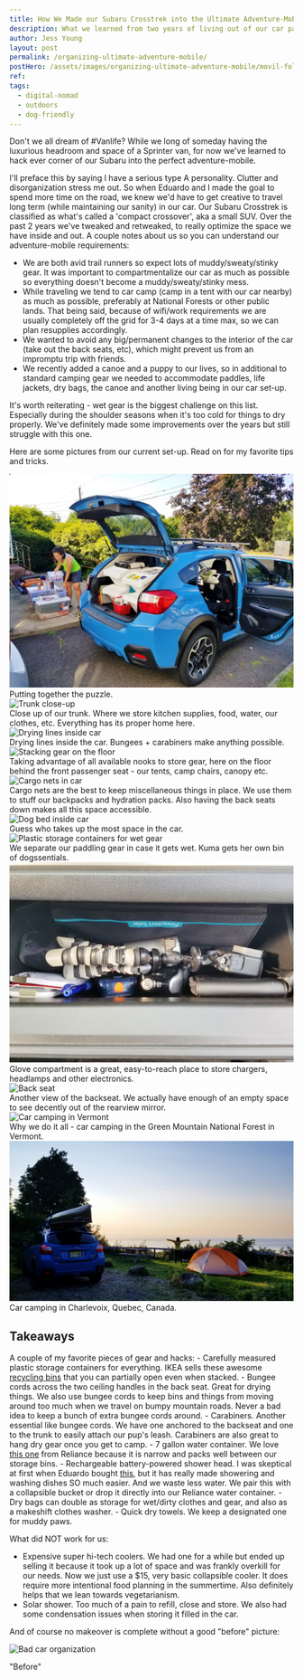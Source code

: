 ```yaml
---
title: How We Made our Subaru Crosstrek into the Ultimate Adventure-Mobile
description: What we learned from two years of living out of our car part-time.
author: Jess Young
layout: post
permalink: /organizing-ultimate-adventure-mobile/
postHero: /assets/images/organizing-ultimate-adventure-mobile/movil-foliage.jpg
ref:
tags:
  - digital-nomad
  - outdoors
  - dog-friendly
---
```

Don't we all dream of #Vanlife? While we long of someday having the luxurious headroom and space of a Sprinter van, for now we've learned to hack ever corner of our Subaru into the perfect adventure-mobile.

I'll preface this by saying I have a serious type A personality. Clutter and disorganization stress me out. So when Eduardo and I made the goal to spend more time on the road, we knew we'd have to get creative to travel long term (while maintaining our sanity) in our car. Our Subaru Crosstrek is classified as what's called a 'compact crossover', aka a small SUV. Over the past 2 years we've tweaked and retweaked, to really optimize the space we have inside and out. A couple notes about us so you can understand our adventure-mobile requirements:

- We are both avid trail runners so expect lots of muddy/sweaty/stinky gear. It was important to compartmentalize our car as much as possible so everything doesn't become a muddy/sweaty/stinky mess.
- While traveling we tend to car camp (camp in a tent with our car nearby) as much as possible, preferably at National Forests or other public lands. That being said, because of wifi/work requirements we are usually completely off the grid for 3-4 days at a time max, so we can plan resupplies accordingly.
- We wanted to avoid any big/permanent changes to the interior of the car (take out the back seats, etc), which might prevent us from an impromptu trip with friends.
- We recently added a canoe and a puppy to our lives, so in additional to standard camping gear we needed to accommodate paddles, life jackets, dry bags, the canoe and another living being in our car set-up.

It's worth reiterating - wet gear is the biggest challenge on this list. Especially during the shoulder seasons when it's too cold for things to dry properly. We've definitely made some improvements over the years but still struggle with this one.

Here are some pictures from our current set-up. Read on for my favorite tips and tricks.

<img src="/assets/images/organizing-ultimate-adventure-mobile/packing.jpg" alt="Packing the car">
<div class="caption">Putting together the puzzle.</div>
<img src="/assets/images/organizing-ultimate-adventure-mobile/back.jpg" alt="Trunk close-up">
<div class="caption">Close up of our trunk. Where we store kitchen supplies, food, water, our clothes, etc. Everything has its proper home here.</div>
<img src="/assets/images/organizing-ultimate-adventure-mobile/hanging.jpg" alt="Drying lines inside car">
<div class="caption">Drying lines inside the car. Bungees + carabiners make anything possible.</div>
<div class="portrait-photo">
  <img src="/assets/images/organizing-ultimate-adventure-mobile/floor.jpg" alt="Stacking gear on the floor">
  <div class="caption">Taking advantage of all available nooks to store gear, here on the floor behind the front passenger seat - our tents, camp chairs, canopy etc.</div>
</div>
<img src="/assets/images/organizing-ultimate-adventure-mobile/net.jpg" alt="Cargo nets in car">
<div class="caption">Cargo nets are the best to keep miscellaneous things in place. We use them to stuff our backpacks and hydration packs. Also having the back seats down makes all this space accessible.</div>
<img src="/assets/images/organizing-ultimate-adventure-mobile/bed-side.jpg" alt="Dog bed inside car">
<div class="caption">Guess who takes up the most space in the car.</div>
<img src="/assets/images/organizing-ultimate-adventure-mobile/side-plastic.jpg" alt="Plastic storage containers for wet gear">
<div class="caption">We separate our paddling gear in case it gets wet. Kuma gets her own bin of dogssentials.</div>
<img src="/assets/images/organizing-ultimate-adventure-mobile/glove.jpg" alt="Store electronics in glove compartment">
<div class="caption">Glove compartment is a great, easy-to-reach place to store chargers, headlamps and other electronics.</div>
<div class="portrait-photo">
  <img src="/assets/images/organizing-ultimate-adventure-mobile/bed-front.jpg" alt="Back seat">
  <div class="caption">Another view of the backseat. We actually have enough of an empty space to see decently out of the rearview mirror.</div>
</div>
<img src="/assets/images/organizing-ultimate-adventure-mobile/camp-vt.jpg" alt="Car camping in Vermont">
<div class="caption">Why we do it all - car camping in the Green Mountain National Forest in Vermont.</div>
<img src="/assets/images/organizing-ultimate-adventure-mobile/charlevoix-camp.jpg" alt="Car camping in Charlevoix">
<div class="caption">Car camping in Charlevoix, Quebec, Canada.</div>

<h2>Takeaways</h2>
A couple of my favorite pieces of gear and hacks:
- Carefully measured plastic storage containers for everything. IKEA sells these awesome <a href="https://www.ikea.com/us/en/catalog/products/10255897/" title="Ikea Recycling Bins" target="_blank">recycling bins</a> that you can partially open even when stacked.
- Bungee cords across the two ceiling handles in the back seat. Great for drying things. We also use bungee cords to keep bins and things from moving around too much when we travel on bumpy mountain roads. Never a bad idea to keep a bunch of extra bungee cords around.
- Carabiners. Another essential like bungee cords. We have one anchored to the backseat and one to the trunk to easily attach our pup's leash. Carabiners are also great to hang dry gear once you get to camp.
- 7 gallon water container. We love <a href="https://relianceoutdoors.com/products/hydration/11.html" title="Reliance Jumbo-Trainer" target="_blank">this one</a> from Reliance because it is narrow and packs well between our storage bins.
- Rechargeable battery-powered shower head. I was skeptical at first when Eduardo bought <a href="https://www.amazon.com/gp/product/B071XDWD2H/ref=ox_sc_sfl_title_1?ie=UTF8&psc=1&smid=A1NJVWUCTQMPN5" title="Doozer Portable Shower" target="_blank">this</a>, but it has really made showering and washing dishes SO much easier. And we waste less water. We pair this with a collapsible bucket or drop it directly into our Reliance water container.
- Dry bags can double as storage for wet/dirty clothes and gear, and also as a makeshift clothes washer.
- Quick dry towels. We keep a designated one for muddy paws.

What did NOT work for us:
- Expensive super hi-tech coolers. We had one for a while but ended up selling it because it took up a lot of space and was frankly overkill for our needs. Now we just use a $15, very basic collapsible cooler. It does require more intentional food planning in the summertime. Also definitely helps that we lean towards vegetarianism.
- Solar shower. Too much of a pain to refill, close and store. We also had some condensation issues when storing it filled in the car.

And of course no makeover is complete without a good "before" picture:

<img src="/assets/images/organizing-ultimate-adventure-mobile/bad.jpg"
      alt="Bad car organization">
<div class="caption">"Before"</div>
